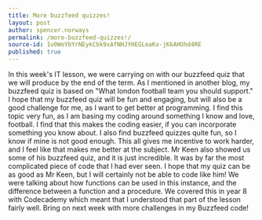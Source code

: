 ```yaml
---
title: More buzzfeed quizzes!
layout: post
author: spencer.norways
permalink: /more-buzzfeed-quizzes!/
source-id: 1v0WeYbYrNEykCbk9xAfNHJYHEGLeaKx-jKkAHOhd4RE
published: true
---
```

In this week's IT lesson, we were carrying on with our buzzfeed quiz that we will produce by the end of the term. As I mentioned in another blog, my buzzfeed quiz is based on "What london football team you should support." I hope that my buzzfeed quiz will be fun and engaging, but will also be a good challenge for me, as I want to get better at programming. I find this topic very fun, as I am basing my coding around something I know and love, football. I find that this makes the coding easier, if you can incorporate something you know about. I also find buzzfeed quizzes quite fun, so I know if mine is not good enough. This all gives me incentive to work harder, and I feel like that makes me better at the subject. Mr Keen also showed us some of his buzzfeed quiz, and it is just incredible. It was by far the most complicated piece of code that I had ever seen. I hope that my quiz can be as good as Mr Keen, but I will certainly not be able to code like him! We were talking about how functions can be used in this instance, and the difference between a function and a procedure. We covered this in year 8 with Codecademy which meant that I understood that part of the lesson fairly well. Bring on next week with more challenges in my Buzzfeed code!

